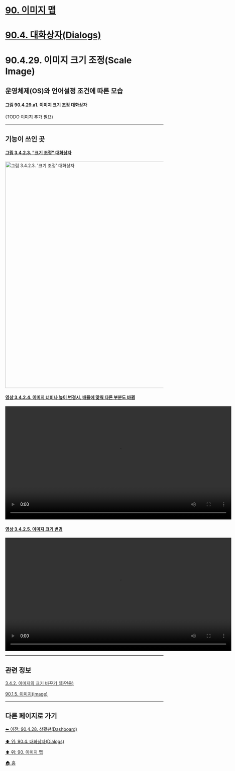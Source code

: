 # [90. 이미지 맵](./90-00-image-map.md)
# [90.4. 대화상자(Dialogs)](./90-04-00-dialogs.md)
# 90.4.29. 이미지 크기 조정(Scale Image)
## 운영체제(OS)와 언어설정 조건에 따른 모습
#### 그림 90.4.29.a1. 이미지 크기 조정 대화상자
(TODO 이미지 추가 필요)

***

## 기능이 쓰인 곳

#### [그림 3.4.2.3. "크기 조정" 대화상자](https://wonder13662.github.io/gimp/2.10.36_ko/03-04-02-change-the-size-of-an-image-for-the-screen.html#%EA%B7%B8%EB%A6%BC-3423-%ED%81%AC%EA%B8%B0-%EC%A1%B0%EC%A0%95-%EB%8C%80%ED%99%94%EC%83%81%EC%9E%90)
[<img width="720" alt="그림 3.4.2.3. '크기 조정' 대화상자" environment="MacOS:Sonoma 14.2.1 GIMP 2.10.36" src="https://github.com/wonder13662/gimp/assets/15767104/a25470f0-e776-42ef-a9f6-ded56d18b18d">](https://wonder13662.github.io/gimp/2.10.36_ko/03-04-02-change-the-size-of-an-image-for-the-screen.html#%EA%B7%B8%EB%A6%BC-3423-%ED%81%AC%EA%B8%B0-%EC%A1%B0%EC%A0%95-%EB%8C%80%ED%99%94%EC%83%81%EC%9E%90)

#### [영상 3.4.2.4. 이미지 너비나 높이 변경시, 배율에 맞춰 다른 부분도 바뀜](https://wonder13662.github.io/gimp/2.10.36_ko/03-04-02-change-the-size-of-an-image-for-the-screen.html#%EC%98%81%EC%83%81-3424-%EC%9D%B4%EB%AF%B8%EC%A7%80-%EB%84%88%EB%B9%84%EB%82%98-%EB%86%92%EC%9D%B4-%EB%B3%80%EA%B2%BD%EC%8B%9C-%EB%B0%B0%EC%9C%A8%EC%97%90-%EB%A7%9E%EC%B6%B0-%EB%8B%A4%EB%A5%B8-%EB%B6%80%EB%B6%84%EB%8F%84-%EB%B0%94%EB%80%9C)
<video controls="controls" width="720" environment="MacOS:Sonoma 14.2.1 GIMP 2.10.36" src="https://github.com/wonder13662/gimp/assets/15767104/6314855c-937d-49b6-a60f-c21520351012"></video>

#### [영상 3.4.2.5. 이미지 크기 변경](https://wonder13662.github.io/gimp/2.10.36_ko/03-04-02-change-the-size-of-an-image-for-the-screen.html#%EC%98%81%EC%83%81-3425-%EC%9D%B4%EB%AF%B8%EC%A7%80-%ED%81%AC%EA%B8%B0-%EB%B3%80%EA%B2%BD)
<video controls="controls" width="720" environment="MacOS:Sonoma 14.2.1 GIMP 2.10.36" src="https://github.com/wonder13662/gimp/assets/15767104/b72a1800-9efa-4bff-8ac5-7197b2161196"></video>

***

## 관련 정보

[3.4.2. 이미지의 크기 바꾸기 (화면용)](./03-04-02-change-the-size-of-an-image-for-the-screen.md)

[90.1.5. 이미지(Image)](./90-01-05-image.md)

***

## 다른 페이지로 가기

[⬅️ 이전: 90.4.28. 상황판(Dashboard)](./90-04-28-dashboard.md)

[⬆️ 위: 90.4. 대화상자(Dialogs)](./90-04-00-dialogs.md)

[⬆️ 위: 90. 이미지 맵](./90-00-image-map.md)

[🏠 홈](./00-home.md)
